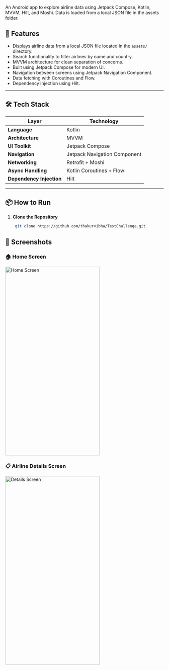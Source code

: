 
An Android app to explore airline data using Jetpack Compose, Kotlin, MVVM, Hilt, and Moshi. Data is loaded from a local JSON file in the assets folder.

## 🚀 Features

- Displays airline data from a local JSON file located in the `assets/` directory.
- Search functionality to filter airlines by name and country.
- MVVM architecture for clean separation of concerns.
- Built using Jetpack Compose for modern UI.
- Navigation between screens using Jetpack Navigation Component.
- Data fetching with Coroutines and Flow.
- Dependency injection using Hilt.

---

## 🛠 Tech Stack

| Layer                    | Technology                         |
|-------------------------|-------------------------------------|
| **Language**            | Kotlin                              |
| **Architecture**        | MVVM                                |
| **UI Toolkit**          | Jetpack Compose                     |
| **Navigation**          | Jetpack Navigation Component        |
| **Networking**          | Retrofit + Moshi                    |
| **Async Handling**      | Kotlin Coroutines + Flow            |
| **Dependency Injection**| Hilt                                |

---

## 📦 How to Run

1. **Clone the Repository**

   ```bash
    git clone https://github.com/thakurvibha/TestChallenge.git

## 📸 Screenshots

### 🏠 Home Screen
<img src="https://github.com/user-attachments/assets/6b1322d7-cc0c-461a-9b87-c1668d81f093" alt="Home Screen" width="300" height="600" />

### 📋 Airline Details Screen
<img src="https://github.com/user-attachments/assets/22329eb1-0328-490f-a33d-4edea399a989" alt="Details Screen" width="300" height="600" />
